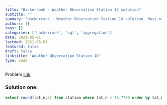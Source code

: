 ```yaml
---
title: "Hackerrank - Weather Observation Station 16 solution"
subtitle: ""
summary: "Hackerrank - Weather Observation Station 16 solution. Most of the solutions are written in Python and Javascript, when possible multiple solutions are added."
authors: []
tags: []
categories: ['hackerrank', 'sql', 'aggregation']
date: 2021-05-01
lastmod: 2021-05-01
featured: false
draft: false
linktitle: "Weather Observation Station 16"
type: book
---
```

Problem [link](https://www.hackerrank.com/challenges/weather-observation-station-16)

### Solution one:

```sql
select round(lat_n,4) from station where lat_n > 38.7780 order by lat_n limit 1;
```
